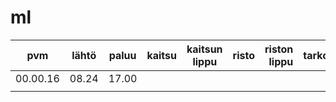 # ml

| pvm      | lähtö | paluu | kaitsu | kaitsun lippu | risto | riston lippu | tarkoitus |
|----------|-------|-------|--------|---------------|-------|-------------:|-----------|
| 00.00.16 | 08.24 | 17.00 |        |               |       |              |           |
|          |       |       |        |               |       |              |           |
